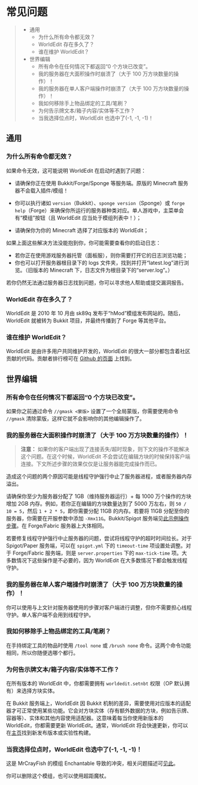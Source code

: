 # 常见问题

> * 通用
>   * 为什么所有命令都无效？
>   * WorldEdit 存在多久了？
>   * 谁在维护 WorldEdit？
> * 世界编辑
>   * 所有命令在任何情况下都返回“0 个方块已改变”。
>   * 我的服务器在大面积操作时崩溃了（大于 100 万方块数量的操作）！
>   * 我的服务器在单人客户端操作时崩溃了（大于 100 万方块数量的操作）！
>   * 我如何移除手上物品绑定的工具/笔刷？
>   * 为何告示牌文本/箱子内容/实体等不工作？
>   * 当我选择位点时，WorldEdit 也选中了(-1, -1, -1)！

## 通用

### 为什么所有命令都无效？

如果命令无效，这可能说明 WorldEdit 在启动时遇到了问题：

* 请确保你正在使用 Bukkit/Forge/Sponge 等服务端。原版的 Minecraft 服务器不会载入插件/模组！

* 你可以执行诸如 `version`（Bukkit）、`sponge version`（Sponge）或 `forge help`（Forge）来确保你所运行的服务器种类对应。单人游戏中，主菜单会有“模组”按钮（且 WorldEdit 应当处于模组列表中！）；

* 请确保你为你的 Minecraft 选择了对应版本的 WorldEdit；

如果上面这些解决方法没能抱到你，你可能需要查看你的启动日志：

* 若你正在使用游戏服务器托管（面板服），则你需要打开它的日志浏览功能；
* 你也可以打开服务器根目录下的 logs 文件夹，找到并打开“latest.log”进行浏览。（旧版本的 Minecraft 下，日志文件为根目录下的“server.log”。）

若你仍然无法通过服务器日志找到问题，你可以寻求他人帮助或提交漏洞报告。

### WorldEdit 存在多久了？

WorldEdit 是 2010 年 10 月由 sk89q 发布于“hMod”模组发布网站的。随后，WorldEdit 就被转为 Bukkit 项目，并最终传播到了 Forge 等其他平台。

### 谁在维护 WorldEdit？

WorldEdit 是由许多用户共同维护开发的，WorldEdit 的很大一部分都包含着社区贡献的代码。贡献者排行榜可在 [Github 的页面](https://github.com/EngineHub/WorldEdit/graphs/contributors) 上找到。

## 世界编辑

### 所有命令在任何情况下都返回“0 个方块已改变”。

如果你之前通过命令 `//gmask <蒙版>` 设置了一个全局蒙版，你需要使用命令 `//gmask` 清除蒙版，这样它就不会影响你的其他编辑操作了。

### 我的服务器在大面积操作时崩溃了（大于 100 万方块数量的操作）！

> **注意：**
> 如果你的客户端出现了连接丢失/超时现象，则下文的操作不能解决这个问题。在这个时候，WorldEdit 不会尝试在编辑方块的时候保持客户端连接。下文所述步骤的效果仅仅是让服务器能完成操作而已。

造成这个问题的两个原因可能是线程守护强行中止了服务器进程，或者服务器内存溢出。

请确保你至少为服务器分配了 1GB（维持服务器运行）+ 每 1000 万个操作的方块增加 2GB 内存。例如，若你正在编辑的方块数量达到了 5000 万左右，则 `50 / 10 = 5`，然后 `1 + 2 * 5`，即你需要分配 11GB 的内存。若要将 11GB 分配至你的服务器，你需要在开服参数中添加 `-Xmx11G`。Bukkit/Spigot 服务端见[此示例操作步骤](https://bukkit.gamepedia.com/Setting_the_Java_Virtual_Machine_Heap_Size)。在 Forge/Fabric 服务器上大体相同。

若要修复线程守护强行中止服务器的问题，尝试将线程守护的超时时间拉长。对于 Spigot/Paper 服务端，可以在 `spigot.yml` 下的 `timeout-time` 项设置处调整。对于 Forge/Fabric 服务端，则是 `server.properties` 下的 `max-tick-time` 项。大多数情况下这些操作是不必要的，因为 WorldEdit 在大多数情况下都会触发线程守护。

### 我的服务器在单人客户端操作时崩溃了（大于 100 万方块数量的操作）！

你可以使用与上文针对服务器使用的步骤对客户端进行调整，但你不需要担心线程守护。单人客户端不会用到线程守护。

### 我如何移除手上物品绑定的工具/笔刷？

在手持绑定工具的物品时使用 `/tool none` 或 `/brush none` 命令。这两个命令功能相同，所以你随便选哪个都行。

### 为何告示牌文本/箱子内容/实体等不工作？

在所有版本的 WorldEdit 中，你都需要拥有 `worldedit.setnbt` 权限（OP 默认拥有）来选择方块实体。

在 Bukkit 服务端上，WorldEdit 因 Bukkit 机制的差异，需要使用对应版本的适配器才可正常使用某些功能。它会对方块实体（存有额外数据的方块，例如告示牌、容器等）、实体和其他内容使用适配器。这意味着每当你使用新版本的 WorldEdit，你都需要更新 WorldEdit。通常，WorldEdit 将会快速更新，你可以在[主页](https://worldedit.enginehub.org/en/latest/)找到新发布版本或实验性构建。

### 当我选择位点时，WorldEdit 也选中了(-1, -1, -1)！

这是 MrCrayFish 的模组 Enchantable 导致的冲突，相关问题描述可[见此](https://github.com/MrCrayfish/Enchantable/issues/18)。

你可以删除这个模组，也可以使用超距魔杖。